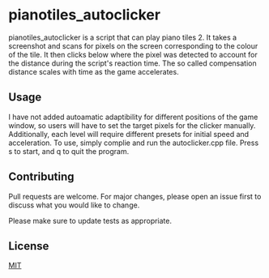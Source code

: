 # pianotiles_autoclicker

pianotiles_autoclicker is a script that can play piano tiles 2. It takes a screenshot and scans for pixels on the screen corresponding to the colour of the tile. It then clicks below where the pixel was detected to account for the distance during the script's reaction time. The so called compensation distance scales with time as the game accelerates.

## Usage

I have not added autoamatic adaptibility for different positions of the game window, so users will have to set the target pixels for the clicker manually.
Additionally, each level will require different presets for initial speed and acceleration.
To use, simply complie and run the autoclicker.cpp file. Press s to start, and q to quit the program. 

## Contributing
Pull requests are welcome. For major changes, please open an issue first to discuss what you would like to change.

Please make sure to update tests as appropriate.

## License
[MIT](https://choosealicense.com/licenses/mit/)
